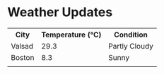 # Weather Updates

<!-- WEATHER-UPDATE-START -->
<table><tr><th>City</th><th>Temperature (°C)</th><th>Condition</th></tr><tr><td>Valsad</td><td>29.3</td><td>Partly Cloudy</td></tr><tr><td>Boston</td><td>8.3</td><td>Sunny</td></tr><tr><td></td><td></td><td></td></tr></table>
<!-- WEATHER-UPDATE-END -->
